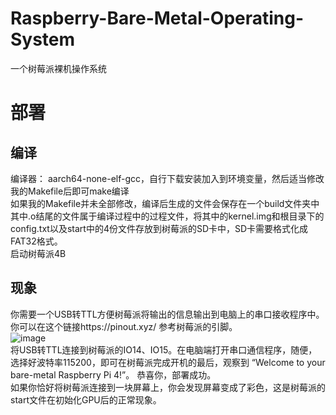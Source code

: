 # Raspberry-Bare-Metal-Operating-System
一个树莓派裸机操作系统
# 部署
## 编译
编译器： aarch64-none-elf-gcc，自行下载安装加入到环境变量，然后适当修改我的Makefile后即可make编译  
如果我的Makefile并未全部修改，编译后生成的文件会保存在一个build文件夹中  
其中.o结尾的文件属于编译过程中的过程文件，将其中的kernel.img和根目录下的config.txt以及start中的4份文件存放到树莓派的SD卡中，SD卡需要格式化成FAT32格式。  
启动树莓派4B 
## 现象
你需要一个USB转TTL方便树莓派将输出的信息输出到电脑上的串口接收程序中。  
你可以在这个链接https://pinout.xyz/ 参考树莓派的引脚。  
![image](https://github.com/user-attachments/assets/2bfdcdc9-9014-4719-adf3-451907490e5f)  
将USB转TTL连接到树莓派的IO14、IO15。在电脑端打开串口通信程序，随便，选择好波特率115200，即可在树莓派完成开机的最后，观察到 “Welcome to your bare-metal Raspberry Pi 4!”。
恭喜你，部署成功。  
如果你恰好将树莓派连接到一块屏幕上，你会发现屏幕变成了彩色，这是树莓派的start文件在初始化GPU后的正常现象。
